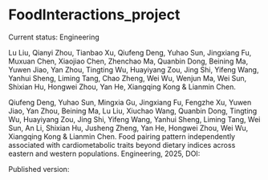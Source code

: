 # FoodInteractions_project

Current status: Engineering

Lu Liu, Qianyi Zhou, Tianbao Xu, Qiufeng Deng, Yuhao Sun, Jingxiang Fu, Muxuan Chen, Xiaojiao Chen, Zhenchao Ma, Quanbin Dong, Beining Ma, Yuwen Jiao, Yan Zhou, Tingting Wu, Huayiyang Zou, Jing Shi, Yifeng Wang, Yanhui Sheng, Liming Tang, Chao Zheng, Wei Wu, Wenjun Ma, Wei Sun, Shixian Hu, Hongwei Zhou, Yan He, Xiangqing Kong & Lianmin Chen. 

Qiufeng Deng, Yuhao Sun, Mingxia Gu, Jingxiang Fu, Fengzhe Xu, Yuwen Jiao, Yan Zhou, Beining Ma, Lu Liu, Xiuchao Wang, Quanbin Dong, Tingting Wu, Huayiyang Zou, Jing Shi, Yifeng Wang, Yanhui Sheng, Liming Tang, Wei Sun, An Li, Shixian Hu, Jusheng Zheng, Yan He, Hongwei Zhou, Wei Wu, Xiangqing Kong & Lianmin Chen. Food pairing pattern independently associated with cardiometabolic traits beyond dietary indices across eastern and western populations. Engineering, 2025, DOI:

Published version:
